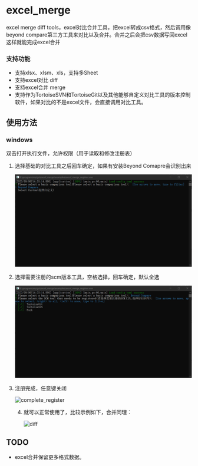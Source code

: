 # excel_merge
excel merge diff tools，excel对比合并工具，把excel转成csv格式，然后调用像beyond compare第三方工具来对比以及合并。合并之后会把csv数据写回excel这样就能完成excel合并

### 支持功能

- 支持xlsx、xlsm、xls，支持多Sheet
- 支持excel对比 diff
- 支持excel合并 merge
- 支持作为TortoiseSVN和TortoiseGit以及其他能够自定义对比工具的版本控制软件，如果对比的不是excel文件，会直接调用对比工具。

## 使用方法

### windows

双击打开执行文件，允许权限（用于读取和修改注册表）

1. 选择基础的对比工具之后回车确定，如果有安装Beyond Comapre会识别出来

   ![select_comapre](doc/img/select_comapre.png)

2. 选择需要注册的scm版本工具，空格选择，回车确定，默认全选

   ![select_register](doc/img/select_register.png)

3. 注册完成，任意键关闭

   ![complete_register](E:\program\my\go\excel_merge\doc\img\complete_register.png)

   4. 就可以正常使用了，比较示例如下，合并同理：

      ![diff](E:\program\my\go\excel_merge\doc\img\diff.png)

## TODO

- excel合并保留更多格式数据。
